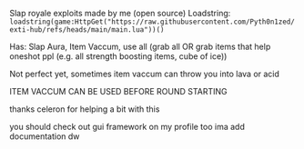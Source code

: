 Slap royale exploits made by me (open source)
Loadstring: `loadstring(game:HttpGet("https://raw.githubusercontent.com/Pyth0n1zed/exti-hub/refs/heads/main/main.lua"))()`

Has: Slap Aura, Item Vaccum, use all (grab all OR grab items that help oneshot ppl (e.g. all strength boosting items, cube of ice))

Not perfect yet, sometimes item vaccum can throw you into lava or acid

ITEM VACCUM CAN BE USED BEFORE ROUND STARTING

thanks celeron for helping a bit with this

you should check out gui framework on my profile too ima add documentation dw
